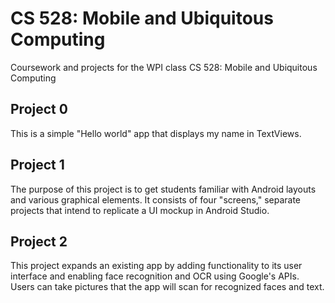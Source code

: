 # CS 528: Mobile and Ubiquitous Computing

Coursework and projects for the WPI class CS 528: Mobile and Ubiquitous
Computing

## Project 0

This is a simple "Hello world" app that displays my name in TextViews.

## Project 1

The purpose of this project is to get students familiar with Android layouts
and various graphical elements. It consists of four "screens," separate
projects that intend to replicate a UI mockup in Android Studio.

## Project 2

This project expands an existing app by adding functionality to its user
interface and enabling face recognition and OCR using Google's APIs. Users can
take pictures that the app will scan for recognized faces and text.
